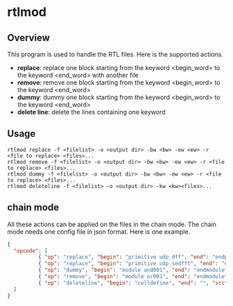 # rtlmod

## Overview

This program is used to handle the RTL files.
Here is the supported actions.

- **replace**: replace one block starting from the keyword <begin_word> to the keyword <end_word> with another file
- **remove**: remove one block starting from the keyword <begin_word> to the keyword <end_word>
- **dummy**: dummy one block starting from the keyword <begin_word> to the keyword <end_word>
- **delete line**: delete the lines containing one keyword

## Usage

```shell
rtlmod replace -f <filelist> -o <output dir> -bw <bw> -ew <ew> -r <file to replace> <files>...
rtlmod remove -f <filelist> -o <output dir> -bw <bw> -ew <ew> -r <file to replace> <files>...
rtlmod dummy -f <filelist> -o <output dir> -bw <bw> -ew <ew> -r <file to replace> <files>...
rtlmod deleteline -f <filelist> -o <output dir> -kw <kw><files>...
```

## chain mode

All these actions can be applied on the files in the chain mode.
The chain mode needs one config file in json format. Here is one example.

```json
{
  "opcode": [
		  { "op": "replace", "begin": "primitive udp_dff", "end": "endprimitive", "src": "./test/udp_dff.v"},
		  { "op": "replace", "begin": "primitive udp_sedfft", "end": "endprimitive", "src": "./test/udp_sedfft.v"},
		  { "op": "dummy", "begin": "module and001", "end": "endmodule", "src": ""},
		  { "op": "remove", "begin": "module or001", "end": "endmodule", "src": ""},
		  { "op": "deleteline", "begin": "celldefine", "end": "", "src": ""}
  ]
}
```

